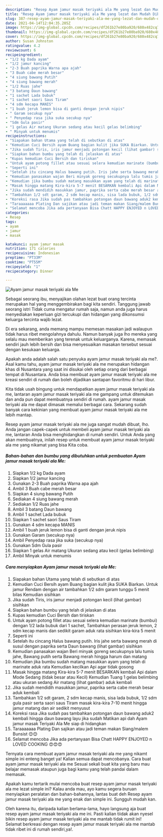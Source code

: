 ```yaml
---
description: "Resep Ayam jamur masak teriyaki ala Me yang lezat dan Mudah Dibuat"
title: "Resep Ayam jamur masak teriyaki ala Me yang lezat dan Mudah Dibuat"
slug: 387-resep-ayam-jamur-masak-teriyaki-ala-me-yang-lezat-dan-mudah-dibuat
date: 2021-04-14T12:04:35.205Z
image: https://img-global.cpcdn.com/recipes/df261b27e80ba920/680x482cq70/ayam-jamur-masak-teriyaki-ala-me-foto-resep-utama.jpg
thumbnail: https://img-global.cpcdn.com/recipes/df261b27e80ba920/680x482cq70/ayam-jamur-masak-teriyaki-ala-me-foto-resep-utama.jpg
cover: https://img-global.cpcdn.com/recipes/df261b27e80ba920/680x482cq70/ayam-jamur-masak-teriyaki-ala-me-foto-resep-utama.jpg
author: Susan Johnston
ratingvalue: 4.2
reviewcount: 6
recipeingredient:
- "1/2 kg Dada ayam"
- "1/2 jamur kancing"
- "2-3 Buah paprika Warna apa ajah"
- "3 Buah cabe merah besar"
- "4 siung bawang Putih"
- "4 siung bawang merah"
- "1/2 Ruas jahe"
- "3 batang Daun bawang"
- "1 sachet Lada bubuk"
- "1 sachet saori Saus Tiram"
- "4 sdm kecapa MANIS"
- "1 buah jeruk lemon bisa di ganti dengan jeruk nipis"
- " Garam secukup nya"
- " Penyedap rasa jika suka secukup nya"
- "Sdm Gula pasir"
- "1 gelas Air matang Ukuran sedang atau kecil gelas belimbing"
- " Minyak untuk menumis"
recipeinstructions:
- "Siapakan bahan Utama yang telah di sebutkan di atas"
- "Kemudian Cuci Bersih ayam Buang bagian kulit jika SUKA Biarkan. Untuk jamur Rendam dengan air tambahkan 1/2 sdm garam tunggu 5 menit bilas Kemudian sisihkan"
- "Jika sudah Tiris, iris jamur menjadi potongan kecil (lihat gambar) sisihkan"
- "Siapkan bahan bumbu yang telah di jelaskan di atas"
- "Kupas kemudian Cuci Bersih dan tiriskan"
- "Untuk ayam potong fillet atau sesuai selera kemudian marinate (bumbui) dengan 1/2 lada bubuk dari 1 sachet, Tambahkan perasan jeruk lemon, 2 sdm kecap manis dan sedikit garam aduk rata sisihkan kira-kira 5 menit"
- "Seperti ini"
- "Setelah itu cincang Halus bawang putih. Iris jahe serta bawang merah di susul dengan paprika serta Daun bawang (lihat gambar) sisihkan"
- "Kemudian panasakan wajan Beri minyak goreng secukupnya lalu tumis jahe, Bawang putih serta Bawang merah hingga harum dan matang"
- "Kemudian jika bumbu sudah matang masukkan ayam yang telah di marinate aduk rata Kemudian kecilkan Api agar tidak gosong"
- "Masak hingga matang Kira-kira 5-7 menit BESARKAN kembali Api dalam Mode Sedang (tidak besar atau Kecil) Kemudian Tuang 1 gelas belimbing atau ukuran sedang Air matang (lihat gambar) aduk kembali"
- "Jika sudah mendidih masukkan jamur, paprika serta cabe merah besar aduk kembali"
- "Tambahkan 1/2 sdt garam, 2 sdm kecap manis, sisa lada bubuk, 1/2 sdm gula pasir serta saori saus Tiram masak kira-kira 7-10 menit hingga jamur matang dan air sedikit menyusut"
- "Koreksi rasa Jika sudah pas tambahkan potongan daun bawang aduk2 kembali hingga daun bawang layu jika sudah Matikan api dah Ayam jamur masak Teriyaki Ala Me siap di hidangkan"
- "Taraaaaaaa Plating Dan sajikan atau jadi teman makan Siang/malem Bunsist 😊😊"
- "Selamat mencoba Jika ada pertanyaan Bisa Chatt HAPPY ENJOYED n LOVED COOKING 😍😍😍"
categories:
- Resep
tags:
- ayam
- jamur
- masak

katakunci: ayam jamur masak 
nutrition: 171 calories
recipecuisine: Indonesian
preptime: "PT33M"
cooktime: "PT55M"
recipeyield: "1"
recipecategory: Dinner

---
```



![Ayam jamur masak teriyaki ala Me](https://img-global.cpcdn.com/recipes/df261b27e80ba920/680x482cq70/ayam-jamur-masak-teriyaki-ala-me-foto-resep-utama.jpg)

Sebagai seorang ibu, menyajikan olahan lezat buat orang tercinta merupakan hal yang menggembirakan bagi kita sendiri. Tanggung jawab seorang istri Tidak cuma mengatur rumah saja, namun anda juga harus menyediakan keperluan gizi tercukupi dan hidangan yang dikonsumsi keluarga tercinta wajib lezat.

Di era  sekarang, anda memang mampu memesan masakan jadi walaupun tidak harus ribet mengolahnya dahulu. Namun banyak juga lho mereka yang selalu mau memberikan yang terenak untuk keluarganya. Karena, memasak sendiri jauh lebih bersih dan bisa menyesuaikan masakan tersebut sesuai dengan kesukaan keluarga. 



Apakah anda adalah salah satu penyuka ayam jamur masak teriyaki ala me?. Asal kamu tahu, ayam jamur masak teriyaki ala me merupakan hidangan khas di Nusantara yang saat ini disukai oleh setiap orang dari berbagai tempat di Nusantara. Anda bisa membuat ayam jamur masak teriyaki ala me kreasi sendiri di rumah dan boleh dijadikan santapan favoritmu di hari libur.

Kita tidak usah bingung untuk mendapatkan ayam jamur masak teriyaki ala me, lantaran ayam jamur masak teriyaki ala me gampang untuk ditemukan dan anda pun dapat membuatnya sendiri di rumah. ayam jamur masak teriyaki ala me dapat dimasak memalui berbagai cara. Sekarang sudah banyak cara kekinian yang membuat ayam jamur masak teriyaki ala me lebih mantap.

Resep ayam jamur masak teriyaki ala me juga sangat mudah dibuat, lho. Anda jangan capek-capek untuk membeli ayam jamur masak teriyaki ala me, lantaran Anda bisa menghidangkan di rumah sendiri. Untuk Anda yang akan membuatnya, inilah resep untuk membuat ayam jamur masak teriyaki ala me yang nikamat yang bisa Kita coba.

<!--inarticleads1-->

##### Bahan-bahan dan bumbu yang dibutuhkan untuk pembuatan Ayam jamur masak teriyaki ala Me:

1. Siapkan 1/2 kg Dada ayam
1. Siapkan 1/2 jamur kancing
1. Gunakan 2-3 Buah paprika Warna apa ajah
1. Ambil 3 Buah cabe merah besar
1. Siapkan 4 siung bawang Putih
1. Sediakan 4 siung bawang merah
1. Sediakan 1/2 Ruas jahe
1. Ambil 3 batang Daun bawang
1. Ambil 1 sachet Lada bubuk
1. Siapkan 1 sachet saori Saus Tiram
1. Gunakan 4 sdm kecapa MANIS
1. Ambil 1 buah jeruk lemon bisa di ganti dengan jeruk nipis
1. Gunakan  Garam (secukup nya)
1. Ambil  Penyedap rasa jika suka (secukup nya)
1. Gunakan Sdm Gula pasir
1. Siapkan 1 gelas Air matang Ukuran sedang atau kecil (gelas belimbing)
1. Ambil  Minyak untuk menumis




<!--inarticleads2-->

##### Cara menyiapkan Ayam jamur masak teriyaki ala Me:

1. Siapakan bahan Utama yang telah di sebutkan di atas
1. Kemudian Cuci Bersih ayam Buang bagian kulit jika SUKA Biarkan. Untuk jamur Rendam dengan air tambahkan 1/2 sdm garam tunggu 5 menit bilas Kemudian sisihkan
1. Jika sudah Tiris, iris jamur menjadi potongan kecil (lihat gambar) sisihkan
1. Siapkan bahan bumbu yang telah di jelaskan di atas
1. Kupas kemudian Cuci Bersih dan tiriskan
1. Untuk ayam potong fillet atau sesuai selera kemudian marinate (bumbui) dengan 1/2 lada bubuk dari 1 sachet, Tambahkan perasan jeruk lemon, 2 sdm kecap manis dan sedikit garam aduk rata sisihkan kira-kira 5 menit
1. Seperti ini
1. Setelah itu cincang Halus bawang putih. Iris jahe serta bawang merah di susul dengan paprika serta Daun bawang (lihat gambar) sisihkan
1. Kemudian panasakan wajan Beri minyak goreng secukupnya lalu tumis jahe, Bawang putih serta Bawang merah hingga harum dan matang
1. Kemudian jika bumbu sudah matang masukkan ayam yang telah di marinate aduk rata Kemudian kecilkan Api agar tidak gosong
1. Masak hingga matang Kira-kira 5-7 menit BESARKAN kembali Api dalam Mode Sedang (tidak besar atau Kecil) Kemudian Tuang 1 gelas belimbing atau ukuran sedang Air matang (lihat gambar) aduk kembali
1. Jika sudah mendidih masukkan jamur, paprika serta cabe merah besar aduk kembali
1. Tambahkan 1/2 sdt garam, 2 sdm kecap manis, sisa lada bubuk, 1/2 sdm gula pasir serta saori saus Tiram masak kira-kira 7-10 menit hingga jamur matang dan air sedikit menyusut
1. Koreksi rasa Jika sudah pas tambahkan potongan daun bawang aduk2 kembali hingga daun bawang layu jika sudah Matikan api dah Ayam jamur masak Teriyaki Ala Me siap di hidangkan
1. Taraaaaaaa Plating Dan sajikan atau jadi teman makan Siang/malem Bunsist 😊😊
1. Selamat mencoba Jika ada pertanyaan Bisa Chatt HAPPY ENJOYED n LOVED COOKING 😍😍😍




Ternyata cara membuat ayam jamur masak teriyaki ala me yang nikamt simple ini enteng banget ya! Kalian semua dapat mencobanya. Cara buat ayam jamur masak teriyaki ala me Sesuai sekali buat kita yang baru mau belajar memasak ataupun juga bagi kamu yang telah pandai dalam memasak.

Apakah kamu tertarik mulai mencoba buat resep ayam jamur masak teriyaki ala me lezat simple ini? Kalau anda mau, ayo kamu segera buruan menyiapkan peralatan dan bahan-bahannya, lantas buat deh Resep ayam jamur masak teriyaki ala me yang enak dan simple ini. Sungguh mudah kan. 

Oleh karena itu, daripada kalian berlama-lama, hayo langsung aja buat resep ayam jamur masak teriyaki ala me ini. Pasti kalian tiidak akan nyesel bikin resep ayam jamur masak teriyaki ala me mantab tidak rumit ini! Selamat berkreasi dengan resep ayam jamur masak teriyaki ala me mantab tidak ribet ini di rumah sendiri,ya!.

